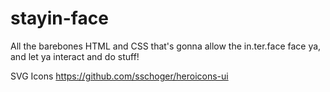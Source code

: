 # stayin-face
All the barebones HTML and CSS that's gonna allow the in.ter.face face ya, and let ya interact and do stuff!

SVG Icons
https://github.com/sschoger/heroicons-ui
